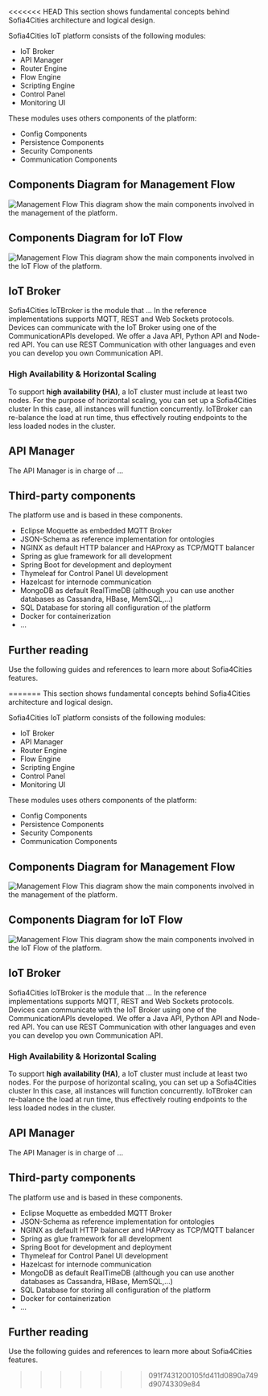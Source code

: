 <<<<<<< HEAD
This section shows fundamental concepts behind Sofia4Cities architecture and logical design.

Sofia4Cities IoT platform consists of the following modules:

- IoT Broker
- API Manager
- Router Engine
- Flow Engine
- Scripting Engine
- Control Panel
- Monitoring UI

These modules uses others components of the platform:
- Config Components
- Persistence Components
- Security Components
- Communication Components

## Components Diagram for Management Flow
![Management Flow](management_diagram.txt.png) 
This diagram show the main components involved in the management of the platform.

## Components Diagram for IoT Flow
![Management Flow](iot_diagram.txt.png) 
This diagram show the main components involved in the IoT Flow of the platform.


## IoT Broker
Sofia4Cities IoTBroker is the module that ...
In the reference implementations supports MQTT, REST and Web Sockets protocols.
Devices can communicate with the IoT Broker using one of the CommunicationAPIs developed.
We offer a Java API, Python API and Node-red API. You can use REST Communication with other languages and even you can develop you own Communication API.

### High Availability & Horizontal Scaling

To support **high availability (HA)**, a IoT cluster must include at least two nodes. 
For the purpose of horizontal scaling, you can set up a Sofia4Cities cluster 
In this case, all instances will function concurrently.
IoTBroker can re-balance the load at run time, thus effectively routing endpoints to the less loaded nodes in the cluster.

## API Manager

The API Manager is in charge of ...


## Third-party components

The platform use and is based in these components.
- Eclipse Moquette as embedded MQTT Broker
- JSON-Schema as reference implementation for ontologies
- NGINX as default HTTP balancer and HAProxy as TCP/MQTT balancer
- Spring as glue framework for all development
- Spring Boot for development and deployment
- Thymeleaf for Control Panel UI development
- Hazelcast for internode communication
- MongoDB as default RealTimeDB (although you can use another databases as Cassandra, HBase, MemSQL,...)
- SQL Database for storing all configuration of the platform
- Docker for containerization
- ...


## Further reading

Use the following guides and references to learn more about Sofia4Cities features.

=======
This section shows fundamental concepts behind Sofia4Cities architecture and logical design.

Sofia4Cities IoT platform consists of the following modules:

- IoT Broker
- API Manager
- Router Engine
- Flow Engine
- Scripting Engine
- Control Panel
- Monitoring UI

These modules uses others components of the platform:
- Config Components
- Persistence Components
- Security Components
- Communication Components

## Components Diagram for Management Flow
![Management Flow](management_diagram.txt.png) 
This diagram show the main components involved in the management of the platform.

## Components Diagram for IoT Flow
![Management Flow](iot_diagram.txt.png) 
This diagram show the main components involved in the IoT Flow of the platform.


## IoT Broker
Sofia4Cities IoTBroker is the module that ...
In the reference implementations supports MQTT, REST and Web Sockets protocols.
Devices can communicate with the IoT Broker using one of the CommunicationAPIs developed.
We offer a Java API, Python API and Node-red API. You can use REST Communication with other languages and even you can develop you own Communication API.

### High Availability & Horizontal Scaling

To support **high availability (HA)**, a IoT cluster must include at least two nodes. 
For the purpose of horizontal scaling, you can set up a Sofia4Cities cluster 
In this case, all instances will function concurrently.
IoTBroker can re-balance the load at run time, thus effectively routing endpoints to the less loaded nodes in the cluster.

## API Manager

The API Manager is in charge of ...


## Third-party components

The platform use and is based in these components.
- Eclipse Moquette as embedded MQTT Broker
- JSON-Schema as reference implementation for ontologies
- NGINX as default HTTP balancer and HAProxy as TCP/MQTT balancer
- Spring as glue framework for all development
- Spring Boot for development and deployment
- Thymeleaf for Control Panel UI development
- Hazelcast for internode communication
- MongoDB as default RealTimeDB (although you can use another databases as Cassandra, HBase, MemSQL,...)
- SQL Database for storing all configuration of the platform
- Docker for containerization
- ...


## Further reading

Use the following guides and references to learn more about Sofia4Cities features.

>>>>>>> 091f7431200105fd411d0890a749d90743309e84
